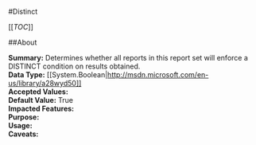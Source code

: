 #Distinct

[[_TOC_]]

##About

**Summary:**  Determines whether all reports in this report set will enforce a DISTINCT condition on results obtained.   
**Data Type:** [[System.Boolean|http://msdn.microsoft.com/en-us/library/a28wyd50]]  
**Accepted Values:**   
**Default Value:** True  
**Impacted Features:**   
**Purpose:**   
**Usage:**   
**Caveats:**   

